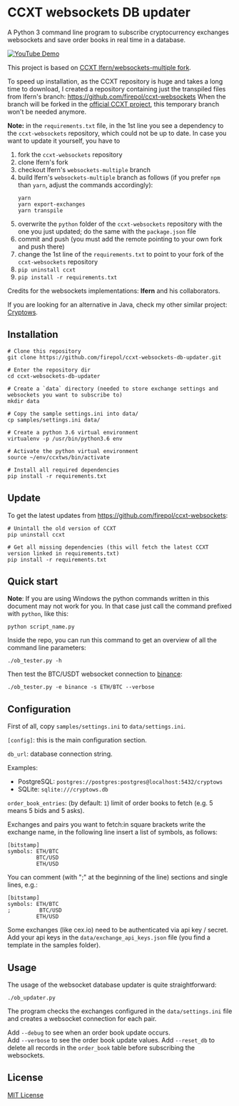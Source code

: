 # CCXT websockets DB updater

A Python 3 command line program to subscribe cryptocurrency exchanges websockets and save order books in real time in a database.

[![YouTube Demo](https://img.youtube.com/vi/0UIvIBUiqQQ/0.jpg)](https://www.youtube.com/watch?v=0UIvIBUiqQQ)

This project is based on [CCXT lfern/websockets-multiple fork](https://github.com/lfern/ccxt/tree/feature/websockets-multiple).

To speed up installation, as the CCXT repository is huge and takes a long time to download, I created a repository containing just the transpiled files from lfern's branch: https://github.com/firepol/ccxt-websockets
When the branch will be forked in the [official CCXT project](https://github.com/ccxt/ccxt), this temporary branch won't be needed anymore.

**Note:** in the `requirements.txt` file, in the 1st line you see a dependency to the `ccxt-websockets` repository, which could not be up to date. In case you want to update it yourself, you have to
1. fork the `ccxt-websockets` repository
1. clone lfern's fork
1. checkout lfern's `websockets-multiple` branch
1. build lfern's `websockets-multiple` branch as follows (if you prefer `npm` than `yarn`, adjust the commands accordingly):
    ```
    yarn
    yarn export-exchanges
    yarn transpile
    ```
1. overwrite the `python` folder of the `ccxt-websockets` repository with the one you just updated; do the same with the `package.json` file
1. commit and push (you must add the remote pointing to your own fork and push there)
1. change the 1st line of the `requirements.txt` to point to your fork of the `ccxt-websockets` repository
1. `pip uninstall ccxt`
1. `pip install -r requirements.txt`

Credits for the websockets implementations: **lfern** and his collaborators.

If you are looking for an alternative in Java, check my other similar project: [Cryptows](https://github.com/firepol/crypto-websockets).

## Installation

```
# Clone this repository
git clone https://github.com/firepol/ccxt-websockets-db-updater.git

# Enter the repository dir
cd ccxt-websockets-db-updater

# Create a `data` directory (needed to store exchange settings and websockets you want to subscribe to)
mkdir data

# Copy the sample settings.ini into data/
cp samples/settings.ini data/

# Create a python 3.6 virtual environment
virtualenv -p /usr/bin/python3.6 env

# Activate the python virtual environment
source ~/env/ccxtws/bin/activate

# Install all required dependencies
pip install -r requirements.txt

```

## Update

To get the latest updates from https://github.com/firepol/ccxt-websockets:

```
# Unintall the old version of CCXT
pip uninstall ccxt

# Get all missing dependencies (this will fetch the latest CCXT version linked in requirements.txt)
pip install -r requirements.txt
```

## Quick start

**Note**: If you are using Windows the python commands written in this document may not work for you. In that case just call the command prefixed with `python`, like this:

```
python script_name.py
```


Inside the repo, you can run this command to get an overview of all the command line parameters:

```
./ob_tester.py -h
```

Then test the BTC/USDT websocket connection to [binance](https://www.binance.com/?ref=15877893):

```
./ob_tester.py -e binance -s ETH/BTC --verbose
```

## Configuration

First of all, copy `samples/settings.ini` to `data/settings.ini`.

`[config]`: this is the main configuration section.

`db_url`: database connection string.

Examples:
- PostgreSQL: `postgres://postgres:postgres@localhost:5432/cryptows`
- SQLite: `sqlite:///cryptows.db`

`order_book_entries`: (by default: `1`) limit of order books to fetch (e.g. 5 means 5 bids and 5 asks).

Exchanges and pairs you want to fetch:in square brackets write the exchange name, in the following line insert a list of symbols, as follows:

```
[bitstamp]
symbols: ETH/BTC
         BTC/USD
         ETH/USD
```

You can comment (with ";" at the beginning of the line) sections and single lines, e.g.:

```
[bitstamp]
symbols: ETH/BTC
;         BTC/USD
         ETH/USD
```

Some exchanges (like cex.io) need to be authenticated via api key / secret. Add your api keys in the `data/exchange_api_keys.json` file (you find a template in the samples folder).

## Usage

The usage of the websocket database updater is quite straightforward:

```
./ob_updater.py
``` 

The program checks the exchanges configured in the `data/settings.ini` file and creates a websocket connection for each pair.

Add `--debug` to see when an order book update occurs.  
Add `--verbose` to see the order book update values.
Add `--reset_db` to delete all records in the `order_book` table before subscribing the websockets.

## License

[MIT License](LICENSE)
